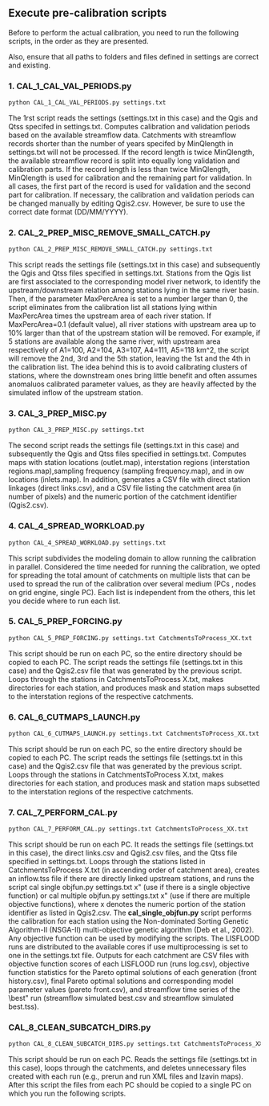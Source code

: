 ## Execute pre-calibration scripts

Before to perform the actual calibration, you need to run the following scripts, in the order as they are presented.

Also, ensure that all paths to folders and files defined in settings are correct and existing.

### 1. CAL_1_CAL_VAL_PERIODS.py

```bash
python CAL_1_CAL_VAL_PERIODS.py settings.txt
```
The 1rst script reads the settings  (settings.txt in this case) and the Qgis and Qtss specifed in settings.txt. 
Computes calibration and validation periods based on the available streamflow data. Catchments with streamflow records shorter than the number of years specifed by MinQlength in settings.txt 
will not be processed. If the record length is twice MinQlength, the available streamflow record is split into equally long validation and calibration parts. 
If the record length is less than twice MinQlength, MinQlength is used for calibration and the remaining part for validation. 
In all cases, the first part of the record is used for validation and the second part for calibration. If necessary, the calibration and validation periods can be changed manually by editing Qgis2.csv.
However, be sure to use the correct date format (DD/MM/YYYY).

### 2. CAL_2_PREP_MISC_REMOVE_SMALL_CATCH.py

```bash
python CAL_2_PREP_MISC_REMOVE_SMALL_CATCH.py settings.txt
```

This script reads the settings file (settings.txt in this case) and subsequently the Qgis and Qtss files specified in settings.txt. Stations from the Qgis list are first associated to the 
corresponding model river network, to identify the upstream/downstream relation among stations lying in the same river basin. 
Then, if the parameter MaxPercArea is set to a number larger than 0, the script eliminates from the calibration list all stations lying within MaxPercArea times the upstream area of each river station.
If MaxPercArea=0.1 (default value), all river stations with upstream area up to 10% larger than that of the upstream station will be removed. 
For example, if 5 stations are available along the same river, with upstream area respectively of A1=100, A2=104, A3=107, A4=111, A5=118 km^2, 
the script will remove the 2nd, 3rd and the 5th station, leaving the 1st and the 4th in the calibration list. The idea behind this is to avoid calibrating clusters of stations, 
where the downstream ones bring little benefit and often assumes anomaluos calibrated parameter values, as they are heavily affected by the simulated inflow of the upstream station.

### 3. CAL_3_PREP_MISC.py

```bash
python CAL_3_PREP_MISC.py settings.txt
```

The second script reads the settings file (settings.txt in this case) and subsequently the Qgis and Qtss files specified in settings.txt. 
Computes maps with station locations (outlet.map), interstation regions (interstation regions.map),sampling frequency (sampling frequency.map), and in ow locations (inlets.map).
In addition, generates a CSV file with direct station linkages (direct links.csv), and a CSV file listing the catchment area (in number of pixels) and the numeric portion of the catchment identifier (Qgis2.csv).

### 4. CAL_4_SPREAD_WORKLOAD.py

```bash
python CAL_4_SPREAD_WORKLOAD.py settings.txt
```

This script subdivides the modeling domain to allow running the calibration in parallel. Considered the time needed for running the calibration, 
we opted for spreading the total amount of catchments on multiple lists that can be used to spread the run of the calibration over several medium (PCs , nodes on grid engine, single PC).
Each list is independent from the others, this let you decide where to run each list.

### 5. CAL_5_PREP_FORCING.py

```bash
python CAL_5_PREP_FORCING.py settings.txt CatchmentsToProcess_XX.txt
```

This script should be run on each PC, so the entire directory should be copied to each PC. 
The script reads the settings file (settings.txt in this case) and the Qgis2.csv file that was generated by the previous script. 
Loops through the stations in CatchmentsToProcess X.txt, makes directories for each station, and produces mask and station maps subsetted to the interstation regions of the respective catchments.  


### 6. CAL_6_CUTMAPS_LAUNCH.py

```bash
python CAL_6_CUTMAPS_LAUNCH.py settings.txt CatchmentsToProcess_XX.txt
```

This script should be run on each PC, so the entire directory should be copied to each PC. 
The script reads the settings file (settings.txt in this case) and the Qgis2.csv file that was generated by the previous script. Loops through the stations in CatchmentsToProcess X.txt, makes directories for each station, and produces mask and station maps subsetted to the interstation regions of the respective catchments.  

### 7. CAL_7_PERFORM_CAL.py

```bash
python CAL_7_PERFORM_CAL.py settings.txt CatchmentsToProcess_XX.txt
```

This script should be run on each PC. It reads the settings file (settings.txt in this case), the direct links.csv and Qgis2.csv files, and the Qtss file specified in settings.txt. 
Loops through the stations listed in CatchmentsToProcess X.txt (in ascending order of catchment area), creates an inflow.tss file if there are directly linked upstream stations, and runs the script cal single objfun.py settings.txt x" (use if there is a single objective function) or cal multiple objfun.py settings.txt x" (use if there are multiple objective functions), where x denotes the numeric portion of the station identifier as listed in Qgis2.csv.
The **cal_single_objfun.py**  script performs the calibration for each station using the Non-dominated Sorting Genetic Algorithm-II (NSGA-II) multi-objective genetic algorithm (Deb et al., 2002). Any objective function can be used by modifying the scripts. The LISFLOOD runs are distributed to the available cores if use multiprocessing is set to one in the settings.txt file. 
Outputs for each catchment are CSV files with objective function scores of each LISFLOOD run (runs log.csv), objective function statistics for the Pareto optimal solutions of each generation (front history.csv), final Pareto optimal solutions and corresponding model parameter values (pareto front.csv), and streamflow time series of the \best" run (streamflow simulated best.csv and streamflow simulated best.tss).

### CAL_8_CLEAN_SUBCATCH_DIRS.py

```bash
python CAL_8_CLEAN_SUBCATCH_DIRS.py settings.txt CatchmentsToProcess_XX.txt
```

This script should be run on each PC. Reads the settings file (settings.txt in this case), loops through the catchments, and deletes unnecessary files created with each run (e.g., prerun and run XML files and lzavin maps). 
After this script the files from each PC should be copied to a single PC on which you run the following scripts.
